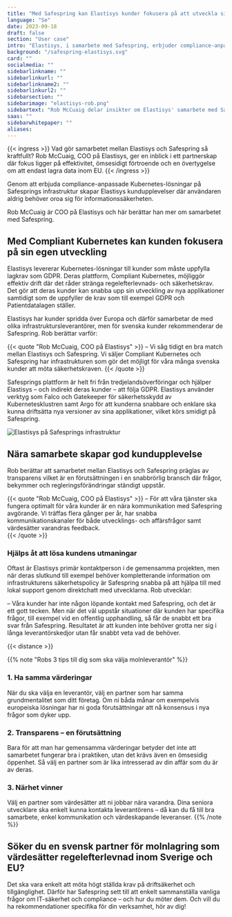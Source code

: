 ```yaml
---
title: "Med Safespring kan Elastisys kunder fokusera på att utveckla sina digitala tjänster"
language: "Se"
date: 2023-09-18
draft: false
section: "User case"
intro: "Elastisys, i samarbete med Safespring, erbjuder compliance-anpassade Kubernetes-lösningar. COO Rob McCuaig belyser vikten av partnerskap och datalagring inom EU."
background: "/safespring-elastisys.svg"
card: ""
socialmedia: ""
sidebarlinkname: ""
sidebarlinkurl: ""
sidebarlinkname2: ""
sidebarlinkurl2: ""
sidebarsection: ""
sidebarimage: "elastisys-rob.png"
sidebartext: "Rob McCuaig delar insikter om Elastisys' samarbete med Safespring och vikten av datalagring inom EU."
saas: ""
sidebarwhitepaper: ""
aliases:
---
```




{{< ingress >}}
Vad gör samarbetet mellan Elastisys och Safespring så kraftfullt? Rob McCuaig, COO på Elastisys, ger en inblick i ett partnerskap där fokus ligger på effektivitet, ömsesidigt förtroende och en övertygelse om att endast lagra data inom EU.
{{< /ingress >}}

Genom att erbjuda compliance-anpassade Kubernetes-lösningar på Safesprings infrastruktur skapar Elastisys kundupplevelser där användaren aldrig behöver oroa sig för informationssäkerheten.

Rob McCuaig är COO på Elastisys och här berättar han mer om samarbetet med Safespring. 

## Med Compliant Kubernetes kan kunden fokusera på sin egen utveckling
Elastisys levererar Kubernetes-lösningar till kunder som måste uppfylla lagkrav som GDPR. Deras plattform, Compliant Kubernetes, möjliggör effektiv drift där det råder stränga regelefterlevnads- och säkerhetskrav. Det gör att deras kunder kan snabba upp sin utveckling av nya applikationer samtidigt som de uppfyller de krav som till exempel GDPR och Patientdatalagen ställer. 

Elastisys har kunder spridda över Europa och därför samarbetar de med olika infrastruktursleverantörer, men för svenska kunder rekommenderar de Safespring. Rob berättar varför:

{{< quote "Rob McCuaig, COO på Elastisys" >}}
– Vi såg tidigt en bra match mellan Elastisys och Safespring. Vi säljer Compliant Kubernetes och Safespring har infrastrukturen som gör det möjligt för våra många svenska kunder att möta säkerhetskraven.
{{< /quote >}}

Safesprings plattform är helt fri från tredjelandsöverföringar och hjälper Elastisys – och indirekt deras kunder – att följa GDPR. Elastisys använder verktyg som Falco och Gatekeeper för säkerhetsskydd av Kubernetesklustren samt Argo för att kunderna snabbare och enklare ska kunna driftsätta nya versioner av sina applikationer, vilket körs smidigt på Safespring. 

![Elastisys på Safesprings infrastruktur](/img/saas/elastisys-safespring-compliant-kubernetes-pyramid.svg)

## Nära samarbete skapar god kundupplevelse
Rob berättar att samarbetet mellan Elastisys och Safespring präglas av transparens vilket är en förutsättningen i en snabbrörlig bransch där frågor, bekymmer och regleringsförändringar ständigt uppstår. 

{{< quote "Rob McCuaig, COO på Elastisys" >}}
– För att våra tjänster ska fungera optimalt för våra kunder är en nära kommunikation med Safespring avgörande. Vi träffas flera gånger per år, har snabba kommunikationskanaler för både utvecklings- och affärsfrågor samt värdesätter varandras feedback.  
{{< /quote >}}

### Hjälps åt att lösa kundens utmaningar
Oftast är Elastisys primär kontaktperson i de gemensamma projekten, men när deras slutkund till exempel behöver kompletterande information om infrastrukturens säkerhetspolicy är Safespring snabba på att hjälpa till med lokal support genom direktchatt med utvecklarna. Rob utvecklar:

– Våra kunder har inte någon löpande kontakt med Safespring, och det är ett gott tecken. Men när det väl uppstår situationer där kunden har specifika frågor, till exempel vid en offentlig upphandling, så får de snabbt ett bra svar från Safespring. Resultatet är att kunden inte behöver grotta ner sig i långa leverantörskedjor utan får snabbt veta vad de behöver.

{{< distance >}}

{{% note "Robs 3 tips till dig som ska välja molnleverantör" %}}
### 1. Ha samma värderingar
När du ska välja en leverantör, välj en partner som har samma grundmentalitet som ditt företag. Om ni båda månar om exempelvis europeiska lösningar har ni goda förutsättningar att nå konsensus i nya frågor som dyker upp.

### 2. Transparens – en förutsättning
Bara för att man har gemensamma värderingar betyder det inte att samarbetet fungerar bra i praktiken, utan det krävs även en ömsesidig öppenhet. Så välj en partner som är lika intresserad av din affär som du är av deras.

### 3. Närhet vinner 
Välj en partner som värdesätter att ni jobbar nära varandra. Dina seniora utvecklare ska enkelt kunna kontakta leverantörens – då kan du få till bra samarbete, enkel kommunikation och värdeskapande leveranser. 
{{% /note %}}

## Söker du en svensk partner för molnlagring som värdesätter regelefterlevnad inom Sverige och EU?
Det ska vara enkelt att möta högt ställda krav på driftsäkerhet och tillgänglighet. Därför har Safespring sett till att enkelt sammanställa vanliga frågor om IT-säkerhet och compliance – och hur du möter dem. Och vill du ha rekommendationer specifika för din verksamhet, hör av dig!
